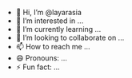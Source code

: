 - 👋 Hi, I’m @layarasia
- 👀 I’m interested in ...
- 🌱 I’m currently learning ...
- 💞️ I’m looking to collaborate on ...
- 📫 How to reach me ...
- 😄 Pronouns: ...
- ⚡ Fun fact: ...

<!---
layarasia/layarasia is a ✨ special ✨ repository because its `README.md` (this file) appears on your GitHub profile.
You can click the Preview link to take a look at your changes.
--->
